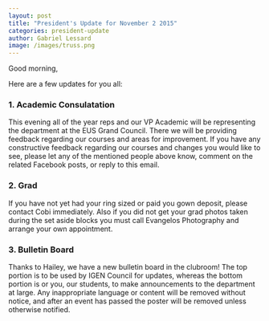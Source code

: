 ```yaml
---
layout: post
title: "President's Update for November 2 2015"
categories: president-update
author: Gabriel Lessard
image: /images/truss.png
---
```


Good morning,

Here are a few updates for you all:

### 1. Academic Consulatation

This evening all of the year reps and our VP Academic will be representing the department at the EUS Grand Council. There we will be providing feedback regarding our courses and areas for improvement. If you have any constructive feedback regarding our courses and changes you would like to see, please let any of the mentioned people above know, comment on the related Facebook posts, or reply to this email.

### 2. Grad

If you have not yet had your ring sized or paid you gown deposit, please contact Cobi immediately. Also if you did not get your grad photos taken during the set aside blocks you must call Evangelos Photography and arrange your own appointment.

### 3. Bulletin Board

Thanks to Hailey, we have a new bulletin board in the clubroom! The top portion is to be used by IGEN Council for updates, whereas the bottom portion is or you, our students, to make announcements to the department at large. Any inappropriate language or content  will be removed without notice, and after an event has passed the poster will be removed unless otherwise notified. 
